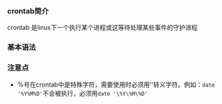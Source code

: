 ### crontab简介
crontab 是linux下一个执行某个进程或这等待处理某些事件的守护进程

### 基本语法


### 注意点
+ %号在crontab中是特殊字符，需要使用时必须用'\'转义字符。例如：`date '%Y%M%D'`不会被执行，必须用`date '\%Y\%M\%D'`